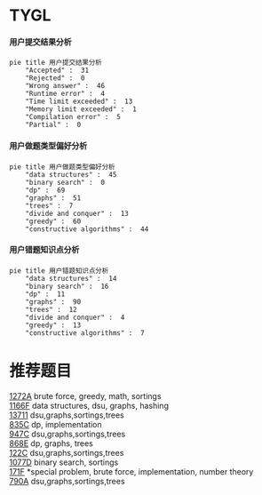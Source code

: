 # TYGL

<!-- tabs:start -->



#### **用户提交结果分析**

```mermaid
pie title 用户提交结果分析
    "Accepted" :  31
    "Rejected" :  0
    "Wrong answer" :  46
    "Runtime error" :  4
    "Time limit exceeded" :  13
    "Memory limit exceeded" :  1
    "Compilation error" :  5
    "Partial" :  0
```

#### **用户做题类型偏好分析**

```mermaid
pie title 用户做题类型偏好分析
    "data structures" :  45
    "binary search" :  0
    "dp" :  69
    "graphs" :  51
    "trees" :  7
    "divide and conquer" :  13
    "greedy" :  60
    "constructive algorithms" :  44
```
#### **用户错题知识点分析**

```mermaid
pie title 用户错题知识点分析
    "data structures" :  14
    "binary search" :  16
    "dp" :  11
    "graphs" :  90
    "trees" :  12
    "divide and conquer" :  4
    "greedy" :  13
    "constructive algorithms" :  7
```



<!-- tabs:end -->
# 推荐题目
[1272A](https://codeforces.com/contest/1272/problem/A)		brute force,
                        greedy,
                        math,
                        sortings		  
[1166F](https://codeforces.com/contest/1166/problem/F)		data structures,
                        dsu,
                        graphs,
                        hashing		  
[13711](https://codeforces.com/contest/1371/problem/1)		dsu,graphs,sortings,trees		  
[835C](https://codeforces.com/contest/835/problem/C)		dp,
                        implementation		  
[947C](https://codeforces.com/contest/947/problem/C)		dsu,graphs,sortings,trees		  
[868E](https://codeforces.com/contest/868/problem/E)		dp,
                        graphs,
                        trees		  
[122C](https://codeforces.com/contest/122/problem/C)		dsu,graphs,sortings,trees		  
[1077D](https://codeforces.com/contest/1077/problem/D)		binary search,
                        sortings		  
[171F](https://codeforces.com/contest/171/problem/F)		*special problem,
                        brute force,
                        implementation,
                        number theory		  
[790A](https://codeforces.com/contest/790/problem/A)		dsu,graphs,sortings,trees		  

